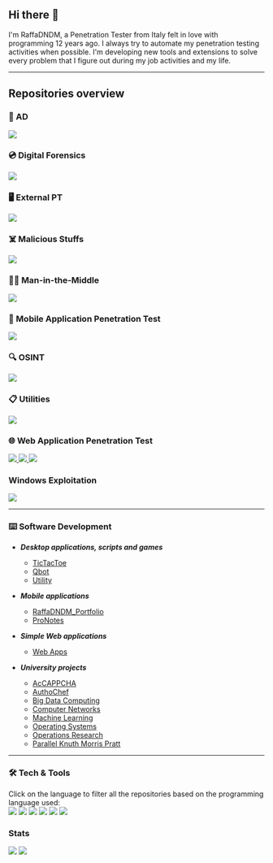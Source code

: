 ## Hi there 👋

I'm RaffaDNDM, a Penetration Tester from Italy felt in love with programming 12 years ago. I always try to automate my penetration testing activities when possible.
I'm developing new tools and extensions to solve every problem that I figure out during my job activities and my life.

---

## Repositories overview
### 🌲 AD
<a href="https://github.com/RaffaDNDM/AD">
<picture>
  <source
    srcset="https://github-readme-stats.vercel.app/api/pin/?username=RaffaDNDM&repo=AD&theme=dark&cache_seconds=0"
    media="(prefers-color-scheme: dark)"
  />
  <source
    srcset="https://github-readme-stats.vercel.app/api/pin/?username=RaffaDNDM&repo=AD&theme=light&cache_seconds=0"
    media="(prefers-color-scheme: light), (prefers-color-scheme: no-preference)"
  />
  <img src="https://github-readme-stats.vercel.app/api/pin/?username=RaffaDNDM&repo=AD&theme=light&cache_seconds=0" />
</picture>
</a>

### 💿 Digital Forensics
<a href="https://github.com/RaffaDNDM/Digital-Forensics">
<picture>
  <source
    srcset="https://github-readme-stats.vercel.app/api/pin/?username=RaffaDNDM&repo=Digital-Forensics&theme=dark&cache_seconds=0"
    media="(prefers-color-scheme: dark)"
  />
  <source
    srcset="https://github-readme-stats.vercel.app/api/pin/?username=RaffaDNDM&repo=Digital-Forensics&theme=light&cache_seconds=0"
    media="(prefers-color-scheme: light), (prefers-color-scheme: no-preference)"
  />
  <img src="https://github-readme-stats.vercel.app/api/pin/?username=RaffaDNDM&repo=Digital-Forensics&theme=light&cache_seconds=0" />
</picture>
</a>

### 🖥 External PT
<a href="https://github.com/RaffaDNDM/External-PT">
<picture>
  <source
    srcset="https://github-readme-stats.vercel.app/api/pin/?username=RaffaDNDM&repo=External-PT&theme=dark&cache_seconds=0"
    media="(prefers-color-scheme: dark)"
  />
  <source
    srcset="https://github-readme-stats.vercel.app/api/pin/?username=RaffaDNDM&repo=External-PT&theme=light&cache_seconds=0"
    media="(prefers-color-scheme: light), (prefers-color-scheme: no-preference)"
  />
  <img src="https://github-readme-stats.vercel.app/api/pin/?username=RaffaDNDM&repo=External-PT&theme=light&cache_seconds=0" />
</picture>
</a>

### ☠️ Malicious Stuffs
<a href="https://github.com/RaffaDNDM/Malicious-Stuffs">
<picture>
  <source
    srcset="https://github-readme-stats.vercel.app/api/pin/?username=RaffaDNDM&repo=Malicious-Stuffs&theme=dark&cache_seconds=0"
    media="(prefers-color-scheme: dark)"
  />
  <source
    srcset="https://github-readme-stats.vercel.app/api/pin/?username=RaffaDNDM&repo=Malicious-Stuffs&theme=light&cache_seconds=0"
    media="(prefers-color-scheme: light), (prefers-color-scheme: no-preference)"
  />
  <img src="https://github-readme-stats.vercel.app/api/pin/?username=RaffaDNDM&repo=Malicious-Stuffs&theme=light&cache_seconds=0" />
</picture>
</a>

### 👨‍💻 Man-in-the-Middle
<a href="https://github.com/RaffaDNDM/MitM">
<picture>
  <source
    srcset="https://github-readme-stats.vercel.app/api/pin/?username=RaffaDNDM&repo=MitM&theme=dark&cache_seconds=0"
    media="(prefers-color-scheme: dark)"
  />
  <source
    srcset="https://github-readme-stats.vercel.app/api/pin/?username=RaffaDNDM&repo=MitM&theme=light&cache_seconds=0"
    media="(prefers-color-scheme: light), (prefers-color-scheme: no-preference)"
  />
  <img src="https://github-readme-stats.vercel.app/api/pin/?username=RaffaDNDM&repo=MitM&theme=light&cache_seconds=0" />
</picture>
</a>

### 📱 Mobile Application Penetration Test
<a href="https://github.com/RaffaDNDM/MAPT">
<picture>
  <source
    srcset="https://github-readme-stats.vercel.app/api/pin/?username=RaffaDNDM&repo=MAPT&theme=dark&cache_seconds=0"
    media="(prefers-color-scheme: dark)"
  />
  <source
    srcset="https://github-readme-stats.vercel.app/api/pin/?username=RaffaDNDM&repo=MAPT&theme=light&cache_seconds=0"
    media="(prefers-color-scheme: light), (prefers-color-scheme: no-preference)"
  />
  <img src="https://github-readme-stats.vercel.app/api/pin/?username=RaffaDNDM&repo=MAPT&theme=light&cache_seconds=0" />
</picture>
</a>

### 🔍 OSINT
<a href="https://github.com/RaffaDNDM/OSINT">
<picture>
  <source
    srcset="https://github-readme-stats.vercel.app/api/pin/?username=RaffaDNDM&repo=OSINT&theme=dark&cache_seconds=0"
    media="(prefers-color-scheme: dark)"
  />
  <source
    srcset="https://github-readme-stats.vercel.app/api/pin/?username=RaffaDNDM&repo=OSINT&theme=light&cache_seconds=0"
    media="(prefers-color-scheme: light), (prefers-color-scheme: no-preference)"
  />
  <img src="https://github-readme-stats.vercel.app/api/pin/?username=RaffaDNDM&repo=OSINT&theme=light&cache_seconds=0" />
</picture>
</a>

### 📋 Utilities
<a href="https://github.com/RaffaDNDM/Report-Utilities">
<picture>
  <source
    srcset="https://github-readme-stats.vercel.app/api/pin/?username=RaffaDNDM&repo=Report%2dUtilities&theme=dark&cache_seconds=0"
    media="(prefers-color-scheme: dark)"
  />
  <source
    srcset="https://github-readme-stats.vercel.app/api/pin/?username=RaffaDNDM&repo=Report%2dUtilities&theme=light&cache_seconds=0"
    media="(prefers-color-scheme: light), (prefers-color-scheme: no-preference)"
  />
  <img src="https://github-readme-stats.vercel.app/api/pin/?username=RaffaDNDM&repo=Report%2dUtilities&theme=light&cache_seconds=0" />
</picture>
</a>

### 🌐 Web Application Penetration Test
<a href="https://github.com/RaffaDNDM/Burp-extensions">
<picture>
  <source
    srcset="https://github-readme-stats.vercel.app/api/pin/?username=RaffaDNDM&repo=Burp-extensions&theme=dark&cache_seconds=0"
    media="(prefers-color-scheme: dark)"
  />
  <source
    srcset="https://github-readme-stats.vercel.app/api/pin/?username=RaffaDNDM&repo=Burp-extensions&theme=light&cache_seconds=0"
    media="(prefers-color-scheme: light), (prefers-color-scheme: no-preference)"
  />
  <img src="https://github-readme-stats.vercel.app/api/pin/?username=RaffaDNDM&repo=Burp-extensions&theme=light&cache_seconds=0" />
</picture>
</a>
<a href="https://github.com/RaffaDNDM/Browser-Extensions">
<picture>
  <source
    srcset="https://github-readme-stats.vercel.app/api/pin/?username=RaffaDNDM&repo=Browser-Extensions&theme=dark&cache_seconds=0"
    media="(prefers-color-scheme: dark)"
  />
  <source
    srcset="https://github-readme-stats.vercel.app/api/pin/?username=RaffaDNDM&repo=Browser-Extensions&theme=light&cache_seconds=0"
    media="(prefers-color-scheme: light), (prefers-color-scheme: no-preference)"
  />
  <img src="https://github-readme-stats.vercel.app/api/pin/?username=RaffaDNDM&repo=Browser-Extensions&theme=light&cache_seconds=0" />
</picture>
</a>
<a href="https://github.com/RaffaDNDM/WAPT">
<picture>
  <source
    srcset="https://github-readme-stats.vercel.app/api/pin/?username=RaffaDNDM&repo=WAPT&theme=dark&cache_seconds=0"
    media="(prefers-color-scheme: dark)"
  />
  <source
    srcset="https://github-readme-stats.vercel.app/api/pin/?username=RaffaDNDM&repo=WAPT&theme=light&cache_seconds=0"
    media="(prefers-color-scheme: light), (prefers-color-scheme: no-preference)"
  />
  <img src="https://github-readme-stats.vercel.app/api/pin/?username=RaffaDNDM&repo=WAPT&theme=light&cache_seconds=0" />
</picture>
</a>

###  Windows Exploitation
<a href="https://github.com/RaffaDNDM/Windows-Exploit-Development">
<picture>
  <source
    srcset="https://github-readme-stats.vercel.app/api/pin/?username=Windows-Exploit-Development&repo=WAPT&theme=dark&cache_seconds=0"
    media="(prefers-color-scheme: dark)"
  />
  <source
    srcset="https://github-readme-stats.vercel.app/api/pin/?username=RaffaDNDM&repo=Windows-Exploit-Development&theme=light&cache_seconds=0"
    media="(prefers-color-scheme: light), (prefers-color-scheme: no-preference)"
  />
  <img src="https://github-readme-stats.vercel.app/api/pin/?username=RaffaDNDM&repo=Windows-Exploit-Development&theme=light&cache_seconds=0" />
</picture>
</a>

---

### ⌨️ Software Development
- _**Desktop applications, scripts and games**_
  - [TicTacToe](https://github.com/RaffaDNDM/TicTacToe)
  - [Qbot](https://github.com/RaffaDNDM/Qbot)
  - [Utility](https://github.com/RaffaDNDM/Utility)

- _**Mobile applications**_
  - [RaffaDNDM_Portfolio](https://github.com/RaffaDNDM/RaffaDNDM_Portfolio)
  - [ProNotes](https://github.com/RaffaDNDM/ProNotes)

- _**Simple Web applications**_
  - [Web Apps](https://github.com/RaffaDNDM/Web-Apps)

- _**University projects**_
  - [AcCAPPCHA](https://github.com/RaffaDNDM/AcCAPPCHA)
  - [AuthoChef](https://github.com/RaffaDNDM/AutoChef)
  - [Big Data Computing](https://github.com/RaffaDNDM/Big-Data-Computing)
  - [Computer Networks](https://github.com/RaffaDNDM/Computer-Networks)
  - [Machine Learning](https://github.com/RaffaDNDM/Machine-Learning)
  - [Operating Systems](https://github.com/RaffaDNDM/Operating-Systems)
  - [Operations Research](https://github.com/RaffaDNDM/Operations-Research-2)
  - [Parallel Knuth Morris Pratt](https://github.com/RaffaDNDM/Parallel-Knuth-Morris-Pratt)

---

### 🛠️ Tech & Tools
Click on the language to filter all the repositories based on the programming language used:<br>
[<img src="https://img.shields.io/badge/c-%2300599C.svg?style=for-the-badge&logo=c&logoColor=white" />](https://github.com/search?q=owner%3ARaffaDNDM+language%3AC+&type=repository)
[<img src="https://img.shields.io/badge/c++-%2300599C.svg?style=for-the-badge&logo=c%2B%2B&logoColor=white" />](https://github.com/search?q=owner%3ARaffaDNDM+Computer&type=repositories)
[<img src="https://img.shields.io/badge/Java-ED8B00?style=for-the-badge&logo=openjdk&logoColor=white" />](https://github.com/search?q=owner%3ARaffaDNDM+language%3AJava+&type=repository)
[<img src="https://img.shields.io/badge/python-3670A0?style=for-the-badge&logo=python&logoColor=ffdd54" />](https://github.com/search?q=owner%3ARaffaDNDM+language%3APython+&type=repository)
[<img src="https://img.shields.io/badge/javascript-%23323330.svg?style=for-the-badge&logo=javascript&logoColor=%23F7DF1E" />](https://github.com/search?q=owner%3ARaffaDNDM+language%3AJavascript+&type=repositories)
[<img src="https://img.shields.io/badge/PHP-777BB4?logo=php&logoColor=white&style=for-the-badge" />](https://github.com/search?q=owner%3ARaffaDNDM+language%3APHP+&type=repositories)

### Stats
<picture>
  <source srcset="https://github-readme-stats.vercel.app/api/top-langs/?username=RaffaDNDM&hide_border=true&hide=html%2Cyara%2Cmakefile%2Cjupyter%20notebook&layout=donut&theme=dark" media="(prefers-color-scheme: dark)" >
  <source srcset="https://github-readme-stats.vercel.app/api/top-langs/?username=RaffaDNDM&hide_border=true&hide=html%2Cyara%2Cmakefile%2Cjupyter%20notebook&layout=donut&theme=light" media="(prefers-color-scheme: light)" >
  <img src="https://github-readme-stats.vercel.app/api/top-langs/?username=RaffaDNDM&hide_border=true&hide=html,yara,makefile,jupyter%20notebook&layout=donut&theme=light" />
</picture>

<picture>
  <source
    srcset="https://github-readme-stats.vercel.app/api?username=RaffaDNDM&hide_border=true&rank_icon=percentile&include_all_commits=true&theme=dark"
    media="(prefers-color-scheme: dark)"
  />
  <source
    srcset="https://github-readme-stats.vercel.app/api?username=RaffaDNDM&hide_border=true&rank_icon=percentile&include_all_commits=true&theme=light"
    media="(prefers-color-scheme: light), (prefers-color-scheme: no-preference)"
  />
  <img src="https://github-readme-stats.vercel.app/api?username=RaffaDNDM&hide_border=true&rank_icon=percentile&include_all_commits=true&theme=light" />
</picture>
